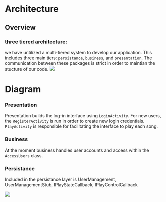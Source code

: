 # Architecture
## Overview
### three tiered architecture:

we have untilized a multi-tiered system to develop our application. This includes three main tiers: `persistance`, `business`, and `presentation`. The communication between these packages is strict in order to maintian the stucture of our code. 
[![](https://mermaid.ink/img/pako:eNpNj7EOwjAMRH8l8gw_kKEDYkWqxOrFalyI1DgQOwOq-u-kRRXd7Hvnk2-GIQcGD8rvyjLwNdKjUELpCyuLkcUs5667VI3Cqt6h7HOTj64jco25notGtTV2ZYd1w_9IOEHikiiG9smM4hyCPTkxQjuEwCPVyRBQlmalavn-kQG8lconqK9Atj8OfqRJm8ohWi63X7ut5PIFeqZTbw?type=png)](https://mermaid.live/edit#pako:eNpNj7EOwjAMRH8l8gw_kKEDYkWqxOrFalyI1DgQOwOq-u-kRRXd7Hvnk2-GIQcGD8rvyjLwNdKjUELpCyuLkcUs5667VI3Cqt6h7HOTj64jco25notGtTV2ZYd1w_9IOEHikiiG9smM4hyCPTkxQjuEwCPVyRBQlmalavn-kQG8lconqK9Atj8OfqRJm8ohWi63X7ut5PIFeqZTbw)


# Diagram

### Presentation
Presentation builds the log-in interface using `LoginActivity`. For new users, the `RegisterActivity` is run in order to create new login credentials. `PlayActivity` is responsible for facilitating the interface to play each song. 

### Business
At the moment business handles user accounts and access within the `AccessUsers` class.

### Persistance
Included in the persistance layer is UserManagement, UserManagementStub, IPlayStateCallback, IPlayControlCallback

[![](https://mermaid.ink/img/pako:eNqFkbFuwzAMRH-F0Jz8gIYMRdcAAbpqISTaIWBTqUilKIL8e2kngTu1GyHd3SOOt5BroRCD0mcnyfTOODack5waKYmhcZX94fDWlYVUI3SlBrkRGilgzrWLJXn9g2vhRE1ZbcmLoHhlGUHo66WGQoY86X8QNKP5YgpTHYHlTwhhy2dfaKjtYWbxcV6TnbNpV-8GulLjgd24mDaCi37vtgCkKOQqAz9Twy7M5DMXr--WBCAFO9NMKUQfCw3YJ0shyd2l2K1-fEsO0VqnXeiX4gU-2w5xwEn9lQpbbcfHSdbL3H8A1meYwA?type=png)](https://mermaid.live/edit#pako:eNqFkbFuwzAMRH-F0Jz8gIYMRdcAAbpqISTaIWBTqUilKIL8e2kngTu1GyHd3SOOt5BroRCD0mcnyfTOODack5waKYmhcZX94fDWlYVUI3SlBrkRGilgzrWLJXn9g2vhRE1ZbcmLoHhlGUHo66WGQoY86X8QNKP5YgpTHYHlTwhhy2dfaKjtYWbxcV6TnbNpV-8GulLjgd24mDaCi37vtgCkKOQqAz9Twy7M5DMXr--WBCAFO9NMKUQfCw3YJ0shyd2l2K1-fEsO0VqnXeiX4gU-2w5xwEn9lQpbbcfHSdbL3H8A1meYwA)


